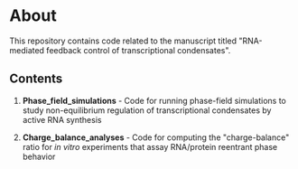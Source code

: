 # About

This repository contains code related to the manuscript titled "RNA-mediated feedback control of transcriptional condensates".

## Contents

1. **Phase_field_simulations** - Code for running phase-field simulations to study non-equilibrium regulation of transcriptional condensates by active RNA synthesis

2. **Charge_balance_analyses** - Code for computing the "charge-balance" ratio for *in vitro* experiments that assay RNA/protein reentrant phase behavior
